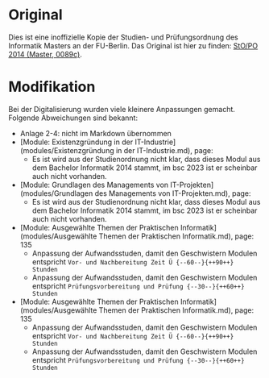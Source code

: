 # Original

Dies ist eine inoffizielle Kopie der Studien- und Prüfungsordnung des Informatik
Masters an der FU-Berlin. Das Original ist hier zu finden:
[StO/PO 2014 (Master, 0089c)](https://www.imp.fu-berlin.de/fbv/pruefungsbuero/Studien--und-Pruefungsordnungen/0089c_SPO_2014.pdf).

# Modifikation

Bei der Digitalisierung wurden viele kleinere Anpassungen gemacht. Folgende
Abweichungen sind bekannt:

- Anlage 2-4: nicht im Markdown übernommen
- [Module: Existenzgründung in der IT-Industrie](modules/Existenzgründung in der IT-Industrie.md), page: 
    - Es ist wird aus der Studienordnung nicht klar, dass dieses Modul aus dem Bachelor Informatik 2014 stammt, im bsc 2023 ist er scheinbar auch nicht vorhanden.
- [Module: Grundlagen des Managements von IT-Projekten](modules/Grundlagen des Managements von IT-Projekten.md), page: 
    - Es ist wird aus der Studienordnung nicht klar, dass dieses Modul aus dem Bachelor Informatik 2014 stammt, im bsc 2023 ist er scheinbar auch nicht vorhanden.
- [Module: Ausgewählte Themen der Praktischen Informatik](modules/Ausgewählte Themen der Praktischen Informatik.md), page: 135
    - Anpassung der Aufwandsstuden, damit den Geschwistern Modulen entspricht `Vor- und Nachbereitung Zeit Ü {--60--}{++90++} Stunden`
    - Anpassung der Aufwandsstuden, damit den Geschwistern Modulen entspricht `Prüfungsvorbereitung und Prüfung {--30--}{++60++} Stunden`
- [Module: Ausgewählte Themen der Praktischen Informatik](modules/Ausgewählte Themen der Praktischen Informatik.md), page: 135
    - Anpassung der Aufwandsstuden, damit den Geschwistern Modulen entspricht `Vor- und Nachbereitung Zeit Ü {--60--}{++90++} Stunden`
    - Anpassung der Aufwandsstuden, damit den Geschwistern Modulen entspricht `Prüfungsvorbereitung und Prüfung {--30--}{++60++} Stunden`
